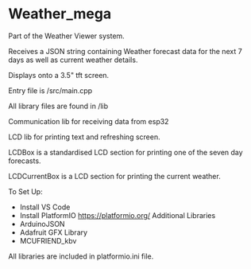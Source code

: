 # Weather_mega

Part of the Weather Viewer system.

Receives a JSON string containing Weather forecast data for the next 7 days as well as current weather details.

Displays onto a 3.5" tft screen.

Entry file is /src/main.cpp

All library files are found in /lib

Communication lib for receiving data from esp32

LCD lib for printing text and refreshing screen.

LCDBox is a standardised LCD section for printing one of the seven day forecasts.

LCDCurrentBox is a LCD section for printing the current weather.

To Set Up:
- Install VS Code
- Install PlatformIO https://platformio.org/
Additional Libraries
- ArduinoJSON
- Adafruit GFX Library
- MCUFRIEND_kbv

All libraries are included in platformio.ini file.
